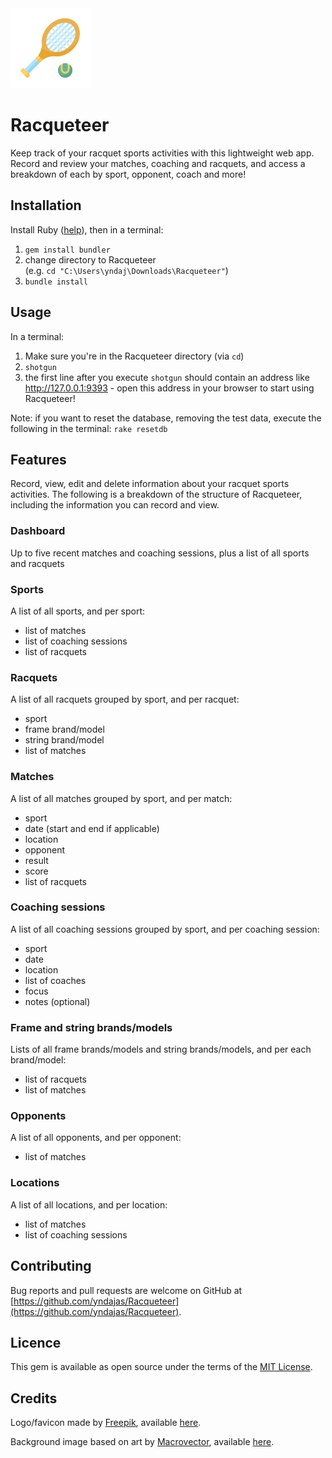 <img src="public/favicons/mstile-70x70.png" alt="app icon" title="app icon">

# Racqueteer
Keep track of your racquet sports activities with this lightweight web app. Record and review your matches, coaching and racquets, and access a breakdown of each by sport, opponent, coach and more!

## Installation

Install Ruby (<a href="https://www.ruby-lang.org/en/documentation/installation" target="_blank" title="Ruby installation">help</a>), then in a terminal:
1. `gem install bundler`
2. change directory to Racqueteer<br>(e.g. `cd "C:\Users\yndaj\Downloads\Racqueteer"`)
3. `bundle install`

## Usage

In a terminal:
1. Make sure you're in the Racqueteer directory (via `cd`)
2. `shotgun`
3. the first line after you execute `shotgun` should contain an address like http://127.0.0.1:9393 - open this address in your browser to start using Racqueteer!

Note: if you want to reset the database, removing the test data, execute the following in the terminal: `rake resetdb`

## Features

Record, view, edit and delete information about your racquet sports activities. The following is a breakdown of the structure of Racqueteer, including the information you can record and view.

### Dashboard
Up to five recent matches and coaching sessions, plus a list of all sports and racquets

### Sports
A list of all sports, and per sport:
- list of matches
- list of coaching sessions
- list of racquets

### Racquets
A list of all racquets grouped by sport, and per racquet:
- sport
- frame brand/model
- string brand/model
- list of matches

### Matches
A list of all matches grouped by sport, and per match:
- sport
- date (start and end if applicable)
- location
- opponent
- result
- score
- list of racquets

### Coaching sessions
A list of all coaching sessions grouped by sport, and per coaching session:
- sport
- date
- location
- list of coaches
- focus
- notes (optional)

### Frame and string brands/models
Lists of all frame brands/models and string brands/models, and per each brand/model:
- list of racquets
- list of matches

### Opponents
A list of all opponents, and per opponent:
- list of matches

### Locations
A list of all locations, and per location:
- list of matches
- list of coaching sessions

## Contributing

Bug reports and pull requests are welcome on GitHub at [https://github.com/yndajas/Racqueteer](https://github.com/yndajas/Racqueteer).

## Licence

This gem is available as open source under the terms of the [MIT License](https://opensource.org/licenses/MIT).

## Credits
Logo/favicon made by <a href="https://www.flaticon.com/authors/freepik" target="_blank">Freepik</a>, available <a href="https://www.flaticon.com/free-icon/tennis_3445655" target="_blank" title="Logo/favicon">here</a>.

Background image based on art by <a href="https://www.freepik.com/macrovector" target="_blank">Macrovector</a>, available <a href="https://www.freepik.com/free-vector/vintage-hand-drawn-sports-action-games-seamless-pattern_10603523.htm" target="_blank" title="Background image">here</a>.
